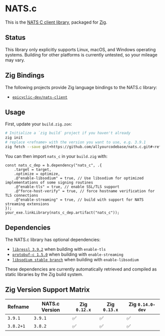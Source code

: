 # NATS.c

This is the [NATS C client library][nats.c], packaged for [Zig](https://ziglang.org/).

## Status

This library only explicitly supports Linux, macOS, and Windows operating systems. Building for other platforms is currently untested, so your mileage may vary.

## Zig Bindings

The following projects provide Zig language bindings to the NATS.c library:

- [`epicyclic-dev/nats-client`][epicyclic-dev-bindings]

## Usage

First, update your `build.zig.zon`:

```sh
# Initialize a `zig build` project if you haven't already
zig init
# replace <refname> with the version you want to use, e.g. 3.9.1
zig fetch --save git+https://github.com/allyourcodebase/nats.c.git#<refname>
```

You can then import `nats_c` in your `build.zig` with:

```zig
const nats_c_dep = b.dependency("nats_c", .{
    .target = target,
    .optimize = optimize,
    .@"enable-libsodium" = true, // Use libsodium for optimized implementations of some signing routines
    .@"enable-tls" = true, // enable SSL/TLS support
    .@"force-host-verify" = true, // force hostname verification for TLS connections
    .@"enable-streaming" = true, // build with support for NATS streaming extensions
});
your_exe.linkLibrary(nats_c_dep.artifact("nats_c"));
```

## Dependencies

The NATS.c library has optional dependencies:

- [`libressl 3.9.2`][libressl] when building with `enable-tls`
- [`protobuf-c 1.5.0`][protobuf-c] when building with `enable-streaming`
- [`libsodium stable branch`][libsodium] when building with `enable-libsodium`

These dependencies are currently automatically retrieved and compiled as static libraries by the Zig build system.

## Zig Version Support Matrix

|  Refname  | NATS.c Version | Zig `0.12.x` | Zig `0.13.x` | Zig `0.14.0-dev` |
|-----------|----------------|--------------|--------------|------------------|
| `3.9.1`   | `3.9.1`        | ✅           | ✅          | ✅               |
| `3.8.2+1` | `3.8.2`        | ✅           | ✅          | ✅               |

[nats.c]: https://github.com/nats-io/nats.c
[libressl]: https://github.com/allyourcodebase/libressl
[protobuf-c]: https://github.com/allyourcodebase/protobuf-c
[libsodium]: https://github.com/jedisct1/libsodium
[epicyclic-dev-bindings]: https://github.com/epicyclic-dev/nats-client
